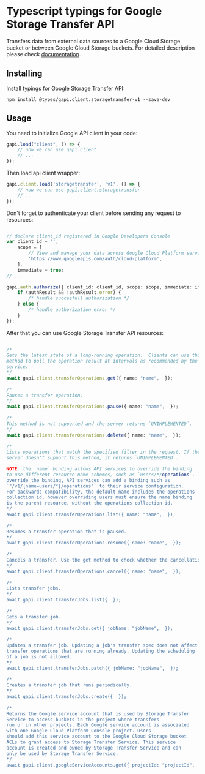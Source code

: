 # Typescript typings for Google Storage Transfer API
Transfers data from external data sources to a Google Cloud Storage bucket or between Google Cloud Storage buckets.
For detailed description please check [documentation](https://cloud.google.com/storage/transfer).

## Installing

Install typings for Google Storage Transfer API:
```
npm install @types/gapi.client.storagetransfer-v1 --save-dev
```

## Usage

You need to initialize Google API client in your code:
```typescript
gapi.load("client", () => { 
    // now we can use gapi.client
    // ... 
});
```

Then load api client wrapper:
```typescript
gapi.client.load('storagetransfer', 'v1', () => {
    // now we can use gapi.client.storagetransfer
    // ... 
});
```

Don't forget to authenticate your client before sending any request to resources:
```typescript

// declare client_id registered in Google Developers Console
var client_id = '',
    scope = [     
        // View and manage your data across Google Cloud Platform services
        'https://www.googleapis.com/auth/cloud-platform',
    ],
    immediate = true;
// ...

gapi.auth.authorize({ client_id: client_id, scope: scope, immediate: immediate }, authResult => {
    if (authResult && !authResult.error) {
        /* handle succesfull authorization */
    } else {
        /* handle authorization error */
    }
});            
```

After that you can use Google Storage Transfer API resources:

```typescript 
    
/* 
Gets the latest state of a long-running operation.  Clients can use this
method to poll the operation result at intervals as recommended by the API
service.  
*/
await gapi.client.transferOperations.get({ name: "name",  }); 
    
/* 
Pauses a transfer operation.  
*/
await gapi.client.transferOperations.pause({ name: "name",  }); 
    
/* 
This method is not supported and the server returns `UNIMPLEMENTED`.  
*/
await gapi.client.transferOperations.delete({ name: "name",  }); 
    
/* 
Lists operations that match the specified filter in the request. If the
server doesn't support this method, it returns `UNIMPLEMENTED`.

NOTE: the `name` binding allows API services to override the binding
to use different resource name schemes, such as `users/*/operations`. To
override the binding, API services can add a binding such as
`"/v1/{name=users/*}/operations"` to their service configuration.
For backwards compatibility, the default name includes the operations
collection id, however overriding users must ensure the name binding
is the parent resource, without the operations collection id.  
*/
await gapi.client.transferOperations.list({ name: "name",  }); 
    
/* 
Resumes a transfer operation that is paused.  
*/
await gapi.client.transferOperations.resume({ name: "name",  }); 
    
/* 
Cancels a transfer. Use the get method to check whether the cancellation succeeded or whether the operation completed despite cancellation.  
*/
await gapi.client.transferOperations.cancel({ name: "name",  }); 
    
/* 
Lists transfer jobs.  
*/
await gapi.client.transferJobs.list({  }); 
    
/* 
Gets a transfer job.  
*/
await gapi.client.transferJobs.get({ jobName: "jobName",  }); 
    
/* 
Updates a transfer job. Updating a job's transfer spec does not affect
transfer operations that are running already. Updating the scheduling
of a job is not allowed.  
*/
await gapi.client.transferJobs.patch({ jobName: "jobName",  }); 
    
/* 
Creates a transfer job that runs periodically.  
*/
await gapi.client.transferJobs.create({  }); 
    
/* 
Returns the Google service account that is used by Storage Transfer
Service to access buckets in the project where transfers
run or in other projects. Each Google service account is associated
with one Google Cloud Platform Console project. Users
should add this service account to the Google Cloud Storage bucket
ACLs to grant access to Storage Transfer Service. This service
account is created and owned by Storage Transfer Service and can
only be used by Storage Transfer Service.  
*/
await gapi.client.googleServiceAccounts.get({ projectId: "projectId",  });
```